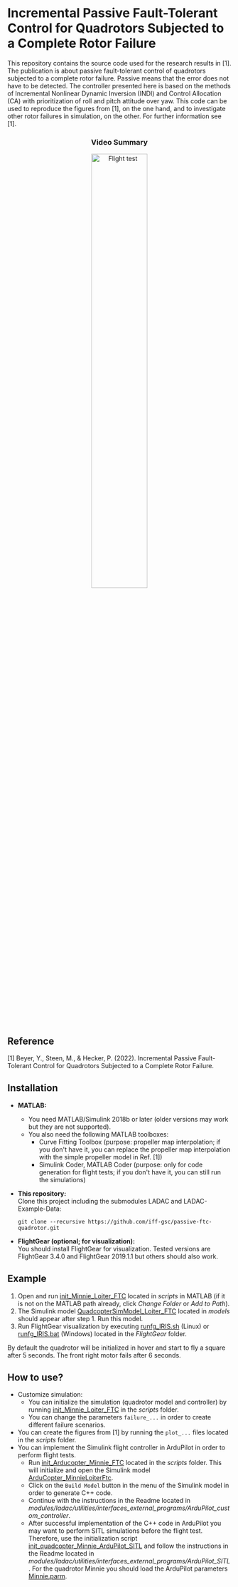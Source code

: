 # Incremental Passive Fault-Tolerant Control for Quadrotors Subjected to a Complete Rotor Failure

This repository contains the source code used for the research results in [1].
The publication is about passive fault-tolerant control of quadrotors subjected to a complete rotor failure. 
Passive means that the error does not have to be detected.
The controller presented here is based on the methods of Incremental Nonlinear Dynamic Inversion (INDI) and Control Allocation (CA) with prioritization of roll and pitch attitude over yaw.
This code can be used to reproduce the figures from [1], on the one hand, and to investigate other rotor failures in simulation, on the other.
For further information see [1].

<div align="center">
<h3>Video Summary</h3>
  <a href="https://youtu.be/GhvD7yhIK9s">
    <img 
      src="https://img.youtube.com/vi/GhvD7yhIK9s/0.jpg" 
      alt="Flight test" 
      style="width:50%;">
  </a>
</div>


## Reference

[1] Beyer, Y., Steen, M., & Hecker, P. (2022). Incremental Passive Fault-Tolerant Control for Quadrotors Subjected to a Complete Rotor Failure.


## Installation

- **MATLAB:**  
  - You need MATLAB/Simulink 2018b or later (older versions may work but they are not supported).
  - You also need the following MATLAB toolboxes:
    - Curve Fitting Toolbox (purpose: propeller map interpolation; if you don't have it, you can replace the propeller map interpolation with the simple propeller model in Ref. [1])  
    - Simulink Coder, MATLAB Coder (purpose: only for code generation for flight tests; if you don't have it, you can still run the simulations)

- **This repository:**  
  Clone this project including the submodules LADAC and LADAC-Example-Data:
  ```
  git clone --recursive https://github.com/iff-gsc/passive-ftc-quadrotor.git
  ```

- **FlightGear (optional; for visualization):**  
  You should install FlightGear for visualization.
  Tested versions are FlightGear 3.4.0 and FlightGear 2019.1.1 but others should also work.


## Example

1. Open and run [init_Minnie_Loiter_FTC](scripts/init_Minnie_Loiter_FTC.m) located in _scripts_ in MATLAB (if it is not on the MATLAB path already, click _Change Folder_ or _Add to Path_).  
2. The Simulink model [QuadcopterSimModel_Loiter_FTC](models/QuadcopterSimModel_Loiter_FTC.slx) located in _models_ should appear after step 1. Run this model.
3. Run FlightGear visualization by executing [runfg_IRIS.sh](FlightGear/runfg_IRIS.sh) (Linux) or [runfg_IRIS.bat](FlightGear/runfg_IRIS.bat) (Windows) located in the _FlightGear_ folder.

By default the quadrotor will be initialized in hover and start to fly a square after 5 seconds.
The front right motor fails after 6 seconds.


## How to use?

- Customize simulation:  
  - You can initialize the simulation (quadrotor model and controller) by running [init_Minnie_Loiter_FTC](scripts/init_Minnie_Loiter_FTC.m) in the _scripts_ folder.
  - You can change the parameters `failure_...` in order to create different failure scenarios.
- You can create the figures from [1] by running the `plot_...` files located in the _scripts_ folder.
- You can implement the Simulink flight controller in ArduPilot in order to perform flight tests.
  - Run [init_Arducopter_Minnie_FTC](scripts/init_Arducopter_Minnie_FTC.m) located in the _scripts_ folder.
  This will initialize and open the Simulink model [ArduCopter_MinnieLoiterFtc](models/ArduCopter_MinnieLoiterFtc.slx).
  - Click on the `Build Model` button in the menu of the Simulink model in order to generate C++ code.
  - Continue with the instructions in the Readme located in _modules/ladac/utilities/interfaces_external_programs/ArduPilot_custom_controller_.  
  - After successful implementation of the C++ code in ArduPilot you may want to perform SITL simulations before the flight test.
  Therefore, use the initialization script [init_quadcopter_Minnie_ArduPilot_SITL](scripts/init_quadcopter_Minnie_ArduPilot_SITL.m) and follow the instructions in the Readme located in _modules/ladac/utilities/interfaces_external_programs/ArduPilot_SITL_.
  For the quadrotor Minnie you should load the ArduPilot parameters [Minnie.parm](data/Minnie.parm).
